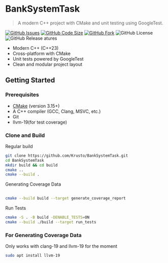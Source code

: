 # BankSystemTask

> A modern C++ project with CMake and unit testing using GoogleTest.

[![GitHub Issues](https://img.shields.io/github/issues-raw/Krusto/BankSystemTask)](https://github.com/Krusto/BankSystemTask/issues)
[![GitHub Code Size](https://img.shields.io/github/languages/code-size/Krusto/BankSystemTask)](https://github.com/Krusto/BankSystemTask)
[![GitHub Fork](https://img.shields.io/github/forks/Krusto/BankSystemTask?style=social)](https://github.com/Krusto/BankSystemTask)
![GitHub License](https://img.shields.io/github/license/Krusto/BankSystemTask)
![GitHub Release](https://img.shields.io/github/v/release/Krusto/BankSystemTask)			atures

- Modern C++ (C++23)
- Cross-platform with CMake
- Unit tests powered by GoogleTest
- Clean and modular project layout

## Getting Started

### Prerequisites

- [CMake](https://cmake.org/download/) (version 3.15+)
- A C++ compiler (GCC, Clang, MSVC, etc.)
- Git
- llvm-19(for test coverage)

### Clone and Build

Regular build

```bash
git clone https://github.com/Krusto/BankSystemTask.git
cd BankSystemTask
mkdir build && cd build
cmake ..
cmake --build .
```

Generating Coverage Data

```bash
		
cmake --build build --target generate_coverage_report
```

Run Tests

```bash
cmake -S . -B build -DENABLE_TESTS=ON
cmake --build ./build --target run_tests
```

### For Generating Coverage Data

Only works with clang-19 and llvm-19 for the moment

```bash
sudo apt install llvm-19
```
